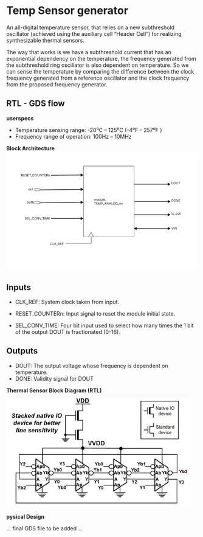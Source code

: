 # Temp Sensor generator

An all-digital temperature sensor, that relies on a new subthreshold oscillator (achieved using the auxiliary cell “Header Cell“) for realizing synthesizable thermal sensors. 

The way that works is we have a subthreshold current that has an exponential dependency on the temperature, the frequency generated from the subthreshold ring oscillator is also dependent on temperature. So we can sense the temperature by comparing the difference between the clock frequency generated from a reference oscillator and the clock frequency from the proposed frequency generator.

## RTL - GDS flow

**userspecs**
* Temperature sensing range: -20⁰C – 125⁰C (-4⁰F - 257⁰F )
* Frequency range of operation: 100Hz – 10MHz

**Block Architecture**
![plot](./readme_imgs/temp_sensor_IO.PNG)

 ## Inputs
 *  CLK_REF: System clock taken from input.
 *  RESET_COUNTERn: Input signal to reset the module initial state.
 
 * SEL_CONV_TIME: Four bit input used to select how many times the 1 bit of the output DOUT is fractionated (0-16).

 ## Outputs
 *  DOUT:  The output voltage whose frequency is dependent on temperature.
 *  DONE: Validity signal for DOUT

**Thermal Sensor Block Diagram (RTL)**
![plot](./readme_imgs/Thermal%20Sensor%20Block%20Diagram.png)

**pysical Design**

... final GDS file to be added ...
